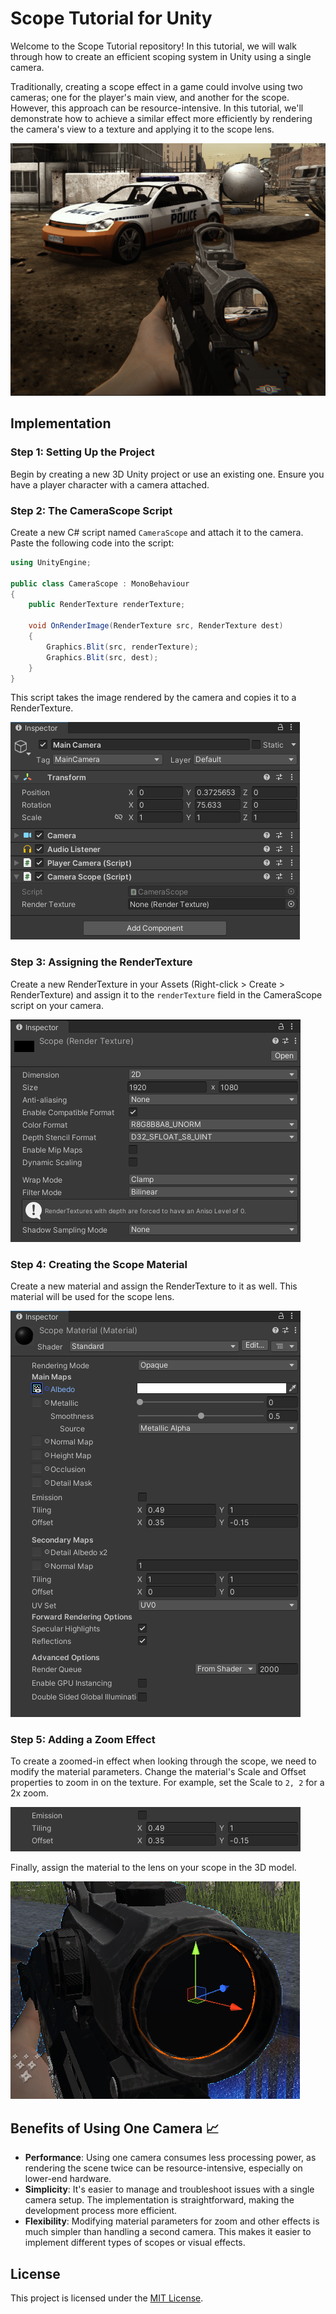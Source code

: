 # Scope Tutorial for Unity

Welcome to the Scope Tutorial repository! In this tutorial, we will walk through how to create an efficient scoping system in Unity using a single camera. 

Traditionally, creating a scope effect in a game could involve using two cameras; one for the player's main view, and another for the scope. However, this approach can be resource-intensive. In this tutorial, we'll demonstrate how to achieve a similar effect more efficiently by rendering the camera's view to a texture and applying it to the scope lens.

![Zoom Effect](./Images/6.png)

## Implementation 

### Step 1: Setting Up the Project
Begin by creating a new 3D Unity project or use an existing one. Ensure you have a player character with a camera attached.

### Step 2: The CameraScope Script
Create a new C# script named `CameraScope` and attach it to the camera. Paste the following code into the script:

```csharp
using UnityEngine;

public class CameraScope : MonoBehaviour
{
    public RenderTexture renderTexture;

    void OnRenderImage(RenderTexture src, RenderTexture dest)
    {
        Graphics.Blit(src, renderTexture);
        Graphics.Blit(src, dest);
    }
}
```
This script takes the image rendered by the camera and copies it to a RenderTexture.

![Script Attached](./Images/1.png)

### Step 3: Assigning the RenderTexture
Create a new RenderTexture in your Assets (Right-click > Create > RenderTexture) and assign it to the `renderTexture` field in the CameraScope script on your camera.

![Assign RenderTexture](./Images/2.png)

### Step 4: Creating the Scope Material
Create a new material and assign the RenderTexture to it as well. This material will be used for the scope lens.

![Create Material](./Images/3.png)

### Step 5: Adding a Zoom Effect
To create a zoomed-in effect when looking through the scope, we need to modify the material parameters. Change the material's Scale and Offset properties to zoom in on the texture. For example, set the Scale to `2, 2` for a 2x zoom.

![Zoom Effect](./Images/4.png)

Finally, assign the material to the lens on your scope in the 3D model.

![Zoom Effect](./Images/5.png)

## Benefits of Using One Camera 📈
- **Performance**: Using one camera consumes less processing power, as rendering the scene twice can be resource-intensive, especially on lower-end hardware.
- **Simplicity**: It's easier to manage and troubleshoot issues with a single camera setup. The implementation is straightforward, making the development process more efficient.
- **Flexibility**: Modifying material parameters for zoom and other effects is much simpler than handling a second camera. This makes it easier to implement different types of scopes or visual effects.

## License 
This project is licensed under the [MIT License](./LICENSE).
